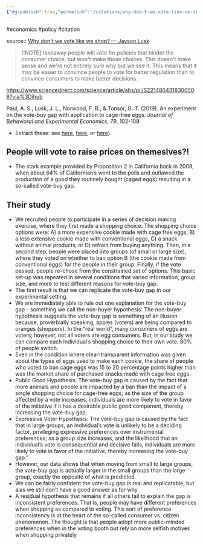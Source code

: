 ```yaml
---
{"dg-publish":true,"permalink":"/citations/why-don-t-we-vote-like-we-shop/","tags":["#economics","#policy","#citation"],"created":"2025-10-23T17:42:47.104+01:00","updated":"2025-10-23T18:06:08.975+01:00"}
---
```


#economics #policy #citation 

source:: [Why don't we vote like we shop? — Jayson Lusk](https://jaysonlusk.com/blog/2019/2/18/why-dont-we-vote-like-we-shop)

> [!NOTE] takeaway
> people will vote for policies that hinder the consumer choice, but won't make those choices. This doesn't make sense and we're not entirely sure why but we see it. This means that it may be easier to convince people to vote for better regulation than to convince consumers to make better decisions.

https://www.sciencedirect.com/science/article/abs/pii/S2214804318300508?via%3Dihub

Paul, A. S., Lusk, J. L., Norwood, F. B., & Tonsor, G. T. (2019). An experiment on the vote-buy gap with application to cage-free eggs. _Journal of Behavioral and Experimental Economics_, _79_, 102-109.

- Extract these: see [here](http://jaysonlusk.com/blog/2015/3/12/why-dont-people-vote-like-they-shop), [here](http://jaysonlusk.com/blog/2013/4/23/a-vote-buy-behavior-gap), or [here](http://jaysonlusk.com/blog/2018/3/14/i-will-give-you-my-vote-but-not-my-money-preferences-for-public-versus-private-action-in-addressing-social-issues)).

## People will vote to raise prices on themeslves?!
- The stark example provided by Proposition 2 in California back in 2008, when about 64% of Californian’s went to the polls and outlawed the production of a good they routinely bought (caged eggs) resulting in a so-called vote-buy gap.

## Their study
- We recruited people to participate in a series of decision making exercise, where they first made a shopping choice. The shopping choice options were: A) a more expensive cookie made with cage free eggs, B) a less extensive cookie made with conventional eggs, C) a snack without animal products, or D) refrain from buying anything. Then, in a second step, people were placed into groups (of small or large size), where they voted on whether to ban option B (the cookie made from conventional eggs) for the people in their group. Finally, if the vote passed, people re-chose from the constrained set of options. This basic set-up was repeated in several conditions that varied information, group size, and more to test different reasons for vote-buy gap.
- The first result is that we can replicate the vote-buy gap in our experimental setting.
- We are immediately able to rule out one explanation for the vote-buy gap - something we call the non-buyer hypothesis. The non-buyer hypothesis suggests the vote-buy gap is something of an illusion because, proverbially speaking, apples (voters) are being compared to oranges (shoppers). In the “real world”, many consumers of eggs are voters; however, not all voters are egg consumers. But, in our study we can compare each individual’s shopping choice to their own vote. 80% of people switch.
- Even in the condition where clear-transparent information was given about the types of eggs used to make each cookie, the share of people who voted to ban cage eggs was 15 to 20 percentage points higher than was the market share of purchased snacks made with cage free eggs.
- Public Good Hypothesis: The vote-buy gap is caused by the fact that more animals and people are impacted by a ban than the impact of a single shopping choice for cage-free eggs; as the size of the group affected by a vote increases, individuals are more likely to vote in favor of the initiative if it has a desirable public good component, thereby increasing the vote-buy gap.
- Expressive Voter Hypothesis: The vote-buy gap is caused by the fact that in large groups, an individual’s vote is unlikely to be a deciding factor, privileging expressive preferences over instrumental preferences; as a group size increases, and the likelihood that an individual’s vote is consequential and decisive falls, individuals are more likely to vote in favor of the initiative, thereby increasing the vote-buy gap.”
- However, our data shows that when moving from small to large groups, the vote-buy gap is actually larger in the small groups than the large group, exactly the opposite of what is predicted.
- We can be fairly confident the vote-buy gap is real and replicatable, but alas we still don’t have a good answer as for why
- A residual hypothesis that remains if all others fail to explain the gap is inconsistent preferences. That is, people may have different preferences when shopping as compared to voting. This sort of preference inconsistency is at the heart of the so-called consumer vs. citizen phenomenon. The thought is that people adopt more public-minded preferences when in the voting booth but rely on more selfish motives when shopping privately